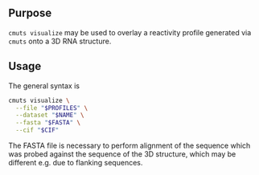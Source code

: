 
## Purpose

`cmuts visualize` may be used to overlay a reactivity profile generated via `cmuts` onto a 3D RNA structure.

## Usage

The general syntax is
```bash
cmuts visualize \
  --file "$PROFILES" \
  --dataset "$NAME" \
  --fasta "$FASTA" \
  --cif "$CIF"
```
The FASTA file is necessary to perform alignment of the sequence which was probed against the sequence of the 3D structure, which may be different e.g. due to flanking sequences.
